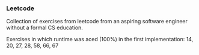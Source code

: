 ### Leetcode

Collection of exercises from leetcode from an aspiring software engineer without a formal CS education.

Exercises in which runtime was aced (100%) in the first implementation: 14, 20, 27, 28, 58, 66, 67
